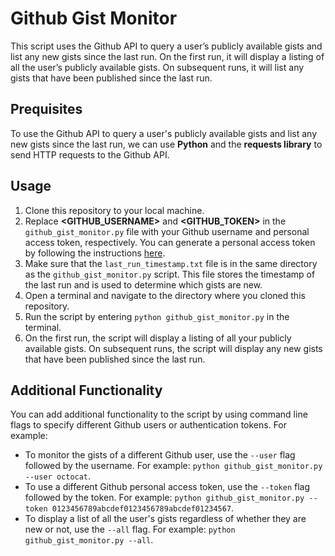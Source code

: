 # Github Gist Monitor

This script uses the Github API to query a user’s publicly available gists and list any new gists since the last run. On the first run, it will display a listing of all the user’s publicly available gists. On subsequent runs, it will list any gists that have been published since the last run. 

## Prequisites
To use the Github API to query a user's publicly available gists and list any new gists since the last run, we can use **Python** and the **requests library** to send HTTP requests to the Github API.

## Usage
1. Clone this repository to your local machine.
2. Replace **<GITHUB_USERNAME>** and **<GITHUB_TOKEN>** in the `github_gist_monitor.py` file with your Github username and personal access token, respectively. You can generate a personal access token by following the instructions [here](https://docs.github.com/en/authentication/keeping-your-account-and-data-secure/creating-a-personal-access-token).
3. Make sure that the `last_run_timestamp.txt` file is in the same directory as the `github_gist_monitor.py` script. This file stores the timestamp of the last run and is used to determine which gists are new.
4. Open a terminal and navigate to the directory where you cloned this repository.
5. Run the script by entering `python github_gist_monitor.py` in the terminal.
6. On the first run, the script will display a listing of all your publicly available gists. On subsequent runs, the script will display any new gists that have been published since the last run.
## Additional Functionality
You can add additional functionality to the script by using command line flags to specify different Github users or authentication tokens. For example:

- To monitor the gists of a different Github user, use the `--user` flag followed by the username. For example: `python github_gist_monitor.py --user octocat`.
- To use a different Github personal access token, use the `--token` flag followed by the token. For example: `python github_gist_monitor.py --token 0123456789abcdef0123456789abcdef01234567`.
- To display a list of all the user's gists regardless of whether they are new or not, use the `--all` flag. For example: `python github_gist_monitor.py --all`.
